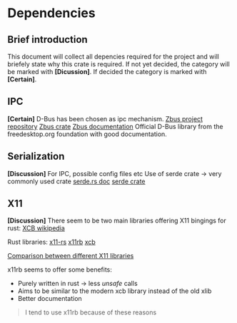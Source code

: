 # Dependencies

## Brief introduction
This document will collect all depencies required for the project and will briefely state why this crate is required.
If not yet decided, the category will be marked with **[Dicussion]**.
If decided the category is marked with **[Certain]**.


## IPC
**[Certain]**
D-Bus has been chosen as ipc mechanism.
[Zbus project repository](https://gitlab.freedesktop.org/dbus/zbus/-/tree/main)
[Zbus crate](https://crates.io/crates/zbus)
[Zbus documentation](https://dbus.pages.freedesktop.org/zbus/)
Official D-Bus library from the freedesktop.org foundation with good documentation.

## Serialization
**[Discussion]**
For IPC, possible config files etc
Use of serde crate -> very commonly used crate
[serde.rs doc](https://serde.rs/)
[serde crate](https://crates.io/crates/serde)


## X11
**[Discussion]**
There seem to be two main libraries offering X11 bingings for rust:
[XCB wikipedia](https://en.wikipedia.org/wiki/XCB)

Rust libraries:
[x11-rs](https://github.com/AltF02/x11-rs)
[x11rb](https://github.com/psychon/x11rb)
[xcb](https://crates.io/crates/xcb)

[Comparison between different X11 libraries](https://github.com/psychon/x11rb/blob/master/doc/comparison.md)

x11rb seems to offer some benefits:
* Purely written in rust -> less _unsafe_ calls
* Aims to be similar to the modern xcb library instead of the old xlib
* Better documentation

> I tend to use x11rb because of these reasons

